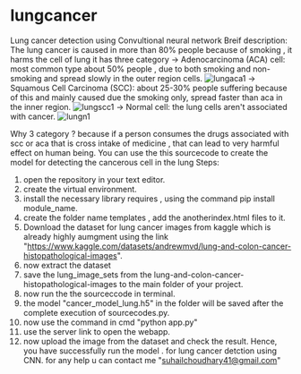 # lungcancer
Lung cancer detection using Convultional neural network
Breif description: The lung cancer is caused in more than 80% people because of smoking , it harms the cell of lung 
it has three category 
-> Adenocarcinoma (ACA) cell: most common type about 50% people , due to both smoking and non-smoking  and spread slowly in the outer region cells.
![lungaca1](https://github.com/suhailchoudhary/lungcancer/assets/146436040/8132deb5-4e0a-4db5-8912-c871ff5a28fb)
 -> Squamous Cell Carcinoma (SCC): about 25-30% people suffering because of this and mainly caused due the smoking only, spread faster than aca in the inner region.
![lungscc1](https://github.com/suhailchoudhary/lungcancer/assets/146436040/b52c0919-903e-4018-815f-73d113082f75)
-> Normal cell: the lung cells aren't associated with cancer.
![lungn1](https://github.com/suhailchoudhary/lungcancer/assets/146436040/8a84addf-9468-498f-9782-90abde0fe844)

Why 3 category ?
 because if a person consumes the drugs associated with scc or aca that is cross intake of medicine , that can lead to very harmful effect on human being.
You can use the this sourcecode to create the model for detecting the cancerous cell in the lung 
Steps:
1. open the repository in your text editor.
2. create the virtual environment.
3. install the necessary library requires , using the command pip install module_name.
4. create the folder name templates , add the anotherindex.html files to it.
5. Download the dataset for lung cancer images from kaggle which is already highly aumgment using the link "https://www.kaggle.com/datasets/andrewmvd/lung-and-colon-cancer-histopathological-images".
6. now extract the dataset
7. save the lung_image_sets from the lung-and-colon-cancer-histopathological-images to the main folder of your project.
8. now run the the sourceccode in terminal.
9. the model "cancer_model_lung.h5" in the folder will be saved after the complete execution of sourcecodes.py.
10. now use the command in cmd "python app.py"
11. use the server link to open the webapp.
12. now upload the image from the dataset and check the result.
Hence, you have successfully run the model .
for lung cancer detction using CNN.
for any help u can contact me "suhailchoudhary41@gmail.com"
